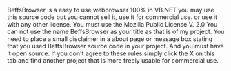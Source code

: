 BeffsBrowser is a easy to use webbrowser 100% in VB.NET you may use this source code but you cannot sell it, use it for commercial use.  or use it with any other license. You must use the Mozilla Public License V. 2.0 
You can not use the name BeffsBrowser as your title as that is of my project. You need to place a small disclaimer in a about page or message box stating that you used BeffsBrowser source code in your project. 
And you must have it open source. 
If you don't agree to these rules simply click the X on this tab and find another project that is more freely usable for commercial use. 
